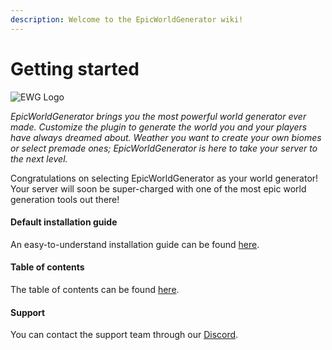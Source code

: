 ```yaml
---
description: Welcome to the EpicWorldGenerator wiki!
---
```


# Getting started

![EWG Logo](http://i.imgur.com/H6kA9jQ.png)

_EpicWorldGenerator brings you the most powerful world generator ever made. Customize the plugin to generate the world you and your players have always dreamed about. Weather you want to create your own biomes or select premade ones; EpicWorldGenerator is here to take your server to the next level._

Congratulations on selecting EpicWorldGenerator as your world generator! Your server will soon be super-charged with one of the most epic world generation tools out there!

#### Default installation guide

An easy-to-understand installation guide can be found [here](beginner/basic-installation.md).

#### Table of contents

The table of contents can be found [here](SUMMARY.md).

#### Support

You can contact the support team through our [Discord](https://discord.gg/Jq3ecb3).

